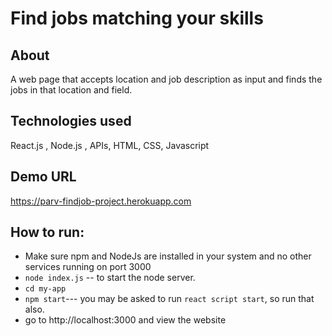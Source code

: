 # Find jobs matching your skills
## About
A web page that accepts location and job description as input and finds the jobs in that location and field. 
## Technologies used
React.js , Node.js , APIs, HTML, CSS, Javascript

## Demo URL
https://parv-findjob-project.herokuapp.com
## How to run: 
* Make sure npm and NodeJs are installed in your system and no other services running on port 3000
* `node index.js` -- to start the node server.
* `cd my-app`
* `npm start`--- you may be asked to run `react script start`, so run that also. 
* go to http://localhost:3000 and view the website 

